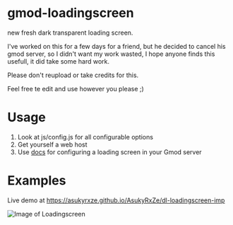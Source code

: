 # gmod-loadingscreen
new fresh dark transparent loading screen.

I've worked on this for a few days for a friend, but he decided to cancel his gmod server, so I didn't want my work wasted, I hope anyone finds this usefull, it did take some hard work.

Please don't reupload or take credits for this.

Feel free te edit and use however you please ;)


# Usage
1) Look at js/config.js for all configurable options
2) Get yourself a web host
3) Use [docs](https://wiki.garrysmod.com/page/Loading_URL) for configuring a loading screen in your Gmod server

# Examples
Live demo at https://asukyrxze.github.io/AsukyRxZe/dl-loadingscreen-imp

![Image of Loadingscreen](https://media.discordapp.net/attachments/975377066591662120/989163350472663050/default.jpg?width=1618&height=910)
